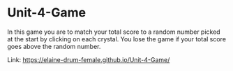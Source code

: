 # Unit-4-Game

In this game you are to match your total score to a random number picked at the start by clicking on each crystal. You lose the game if your total score goes above the random number.

Link: https://elaine-drum-female.github.io/Unit-4-Game/
